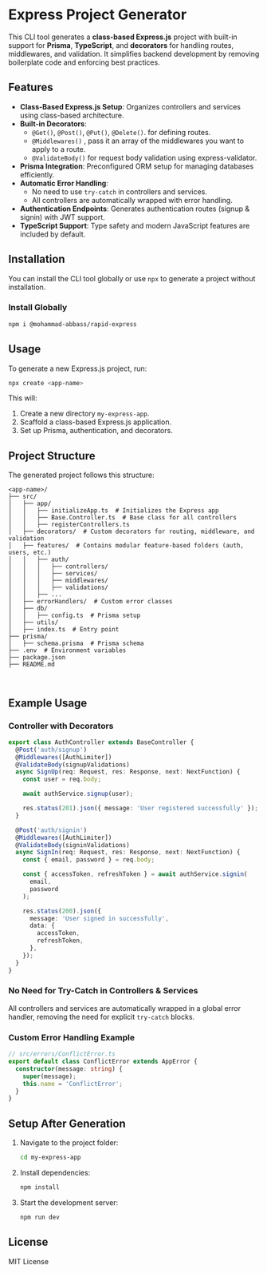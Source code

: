 # Express Project Generator

This CLI tool generates a **class-based Express.js** project with built-in support for **Prisma**, **TypeScript**, and **decorators** for handling routes, middlewares, and validation. It simplifies backend development by removing boilerplate code and enforcing best practices.

## Features

- **Class-Based Express.js Setup**: Organizes controllers and services using class-based architecture.
- **Built-in Decorators**:
  - `@Get()`, `@Post()`, `@Put()`, `@Delete()`. for defining routes.
  - `@Middlewares()` , pass it an array of the middlewares you want to apply to a route.
  - `@ValidateBody()` for request body validation using express-validator.
- **Prisma Integration**: Preconfigured ORM setup for managing databases efficiently.
- **Automatic Error Handling**:
  - No need to use `try-catch` in controllers and services.
  - All controllers are automatically wrapped with error handling.
- **Authentication Endpoints**: Generates authentication routes (signup & signin) with JWT support.
- **TypeScript Support**: Type safety and modern JavaScript features are included by default.

## Installation

You can install the CLI tool globally or use `npx` to generate a project without installation.

### Install Globally
```bash
npm i @mohammad-abbass/rapid-express
```

## Usage

To generate a new Express.js project, run:
```bash
npx create <app-name>
```

This will:
1. Create a new directory `my-express-app`.
2. Scaffold a class-based Express.js application.
3. Set up Prisma, authentication, and decorators.

## Project Structure

The generated project follows this structure:
```
<app-name>/
├── src/
│   ├── app/
│   │   ├── initializeApp.ts  # Initializes the Express app
│   │   ├── Base.Controller.ts  # Base class for all controllers
│   │   ├── registerControllers.ts
│   ├── decorators/  # Custom decorators for routing, middleware, and validation
│   ├── features/  # Contains modular feature-based folders (auth, users, etc.)
│   │   ├── auth/
│   │   │   ├── controllers/
│   │   │   ├── services/
│   │   │   ├── middlewares/
│   │   │   ├── validations/
│   │   ├── ...
│   ├── errorHandlers/  # Custom error classes
│   ├── db/
│   │   ├── config.ts  # Prisma setup
│   ├── utils/
│   ├── index.ts  # Entry point
├── prisma/
│   ├── schema.prisma  # Prisma schema
├── .env  # Environment variables
├── package.json
├── README.md



```

## Example Usage

### Controller with Decorators

```typescript
export class AuthController extends BaseController {
  @Post('auth/signup')
  @Middlewares([AuthLimiter])
  @ValidateBody(signupValidations)
  async SignUp(req: Request, res: Response, next: NextFunction) {
    const user = req.body;

    await authService.signup(user);

    res.status(201).json({ message: 'User registered successfully' });
  }

  @Post('auth/signin')
  @Middlewares([AuthLimiter])
  @ValidateBody(signinValidations)
  async SignIn(req: Request, res: Response, next: NextFunction) {
    const { email, password } = req.body;

    const { accessToken, refreshToken } = await authService.signin(
      email,
      password
    );

    res.status(200).json({
      message: 'User signed in successfully',
      data: {
        accessToken,
        refreshToken,
      },
    });
  }
}

```


### No Need for Try-Catch in Controllers & Services

All controllers and services are automatically wrapped in a global error handler, removing the need for explicit `try-catch` blocks.

### Custom Error Handling Example

```typescript
// src/errors/ConflictError.ts
export default class ConflictError extends AppError {
  constructor(message: string) {
    super(message);
    this.name = 'ConflictError';
  }
}
```

## Setup After Generation

1. Navigate to the project folder:
   ```bash
   cd my-express-app
   ```
2. Install dependencies:
   ```bash
   npm install
   ```
3. Start the development server:
   ```bash
   npm run dev
   ```

## License

MIT License

